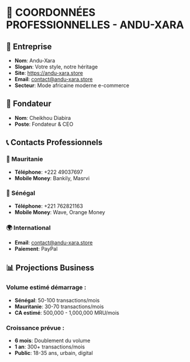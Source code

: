 # 📇 COORDONNÉES PROFESSIONNELLES - ANDU-XARA

## 🏢 Entreprise
- **Nom**: Andu-Xara
- **Slogan**: Votre style, notre héritage
- **Site**: https://andu-xara.store
- **Email**: contact@andu-xara.store
- **Secteur**: Mode africaine moderne e-commerce

## 👤 Fondateur
- **Nom**: Cheikhou Diabira
- **Poste**: Fondateur & CEO

## 📞 Contacts Professionnels
### 📍 Mauritanie
- **Téléphone**: +222 49037697
- **Mobile Money**: Bankily, Masrvi

### 📍 Sénégal  
- **Téléphone**: +221 762821163
- **Mobile Money**: Wave, Orange Money

### 🌍 International
- **Email**: contact@andu-xara.store
- **Paiement**: PayPal

## 📊 Projections Business
### Volume estimé démarrage :
- **Sénégal**: 50-100 transactions/mois
- **Mauritanie**: 30-70 transactions/mois
- **CA estimé**: 500,000 - 1,000,000 MRU/mois

### Croissance prévue :
- **6 mois**: Doublement du volume
- **1 an**: 300+ transactions/mois
- **Public**: 18-35 ans, urbain, digital
